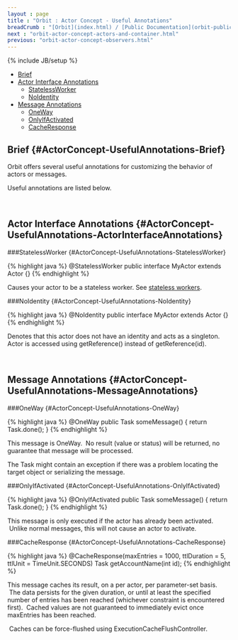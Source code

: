 ```yaml
---
layout : page
title : "Orbit : Actor Concept - Useful Annotations"
breadCrumb : "[Orbit](index.html) / [Public Documentation](orbit-public-documentation.html) / [Actors](orbit-actors.html) / [Actor Concepts](orbit-actor-concepts.html)"
next : "orbit-actor-concept-actors-and-container.html"
previous: "orbit-actor-concept-observers.html"
---
```

{% include JB/setup %}



-  [Brief](#ActorConcept-UsefulAnnotations-Brief)
-  [Actor Interface Annotations](#ActorConcept-UsefulAnnotations-ActorInterfaceAnnotations)
    -  [StatelessWorker](#ActorConcept-UsefulAnnotations-StatelessWorker)
    -  [NoIdentity](#ActorConcept-UsefulAnnotations-NoIdentity)
-  [Message Annotations](#ActorConcept-UsefulAnnotations-MessageAnnotations)
    -  [OneWay](#ActorConcept-UsefulAnnotations-OneWay)
    -  [OnlyIfActivated](#ActorConcept-UsefulAnnotations-OnlyIfActivated)
    -  [CacheResponse](#ActorConcept-UsefulAnnotations-CacheResponse)



Brief {#ActorConcept-UsefulAnnotations-Brief}
----------


Orbit offers several useful annotations for customizing the behavior of actors or messages.


Useful annotations are listed below.


 


Actor Interface Annotations {#ActorConcept-UsefulAnnotations-ActorInterfaceAnnotations}
----------


###StatelessWorker {#ActorConcept-UsefulAnnotations-StatelessWorker}


{% highlight java %}
@StatelessWorker
public interface MyActor extends Actor {}
{% endhighlight %}

Causes your actor to be a stateless worker. See [stateless workers](orbit-actor-concept-stateless-workers.html).


###NoIdentity {#ActorConcept-UsefulAnnotations-NoIdentity}


{% highlight java %}
@NoIdentity
public interface MyActor extends Actor {}
{% endhighlight %}

Denotes that this actor does not have an identity and acts as a singleton. Actor is accessed using getReference() instead of getReference(id).


 


Message Annotations {#ActorConcept-UsefulAnnotations-MessageAnnotations}
----------


###OneWay {#ActorConcept-UsefulAnnotations-OneWay}


{% highlight java %}
@OneWay
public Task someMessage() { return Task.done(); }
{% endhighlight %}

This message is OneWay.  No result (value or status) will be returned, no guarantee that message will be processed.


The Task might contain an exception if there was a problem locating the target object or serializing the message.


###OnlyIfActivated {#ActorConcept-UsefulAnnotations-OnlyIfActivated}


{% highlight java %}
@OnlyIfActivated
public Task someMessage() { return Task.done(); }
{% endhighlight %}

This message is only executed if the actor has already been activated.  Unlike normal messages, this will not cause an actor to activate.


###CacheResponse {#ActorConcept-UsefulAnnotations-CacheResponse}


{% highlight java %}
@CacheResponse(maxEntries = 1000, ttlDuration = 5, ttlUnit = TimeUnit.SECONDS)
Task<String> getAccountName(int id);
{% endhighlight %}

This message caches its result, on a per actor, per parameter-set basis.  The data persists for the given duration, or until at least the specified number of entries has been reached (whichever constraint is encountered first).  Cached values are not guaranteed to immediately evict once maxEntries has been reached.


 Caches can be force-flushed using ExecutionCacheFlushController.

